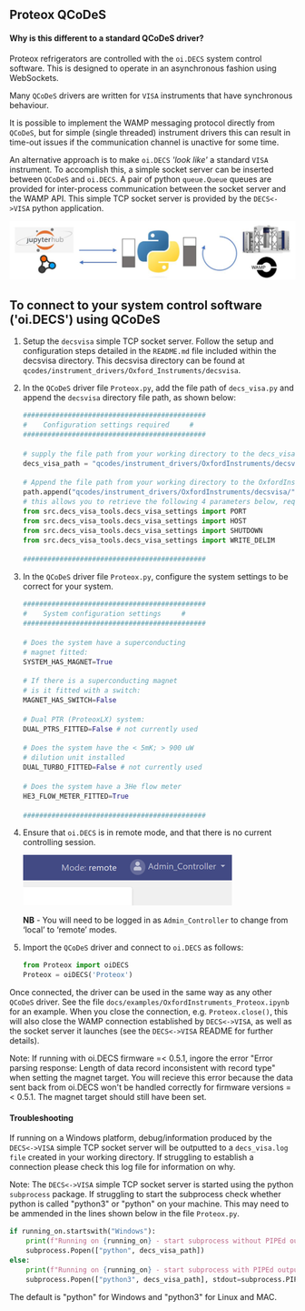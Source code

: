 ## Proteox QCoDeS

#### Why is this different to a standard QCoDeS driver?
Proteox refrigerators are controlled with the `oi.DECS` system control software. This is designed to operate in an asynchronous fashion using WebSockets.

Many `QCoDeS` drivers are written for `VISA` instruments that have synchronous behaviour.

It is possible to implement the WAMP messaging protocol directly from `QCoDeS`, but for simple (single threaded) instrument drivers this can result in time-out issues if the communication channel is unactive for some time.

An alternative approach is to make `oi.DECS` *'look like'* a standard `VISA` instrument. To accomplish this, a simple socket server can be inserted between `QCoDeS` and `oi.DECS`. A pair of python `queue.Queue` queues are provided for inter-process communication between the socket server and the WAMP API. This simple TCP socket server is provided by the `DECS<->VISA` python application. 

![DECS<->VISA img](../../../../docs/examples/OI_images/DECS_VISA.jpg)

## To connect to your system control software ('oi.DECS') using QCoDeS

1.  Setup the `decsvisa` simple TCP socket server. Follow the setup and configuration steps detailed in the `README.md` file included within the decsvisa directory. This decsvisa directory can be found at `qcodes/instrument_drivers/Oxford_Instruments/decsvisa`.

2.  In the `QCoDeS` driver file `Proteox.py`, add the file path of `decs_visa.py` and append the `decsvisa` directory file path, as shown below:

    ````python
    #############################################
    #    Configuration settings required     #
    #############################################

    # supply the file path from your working directory to the decs_visa.py file
    decs_visa_path = "qcodes/instrument_drivers/OxfordInstruments/decsvisa/src/decs_visa.py"

    # Append the file path from your working directory to the OxfordInstruments/decsvisa directory
    path.append("qcodes/instrument_drivers/OxfordInstruments/decsvisa/")
    # this allows you to retrieve the following 4 parameters below, required to establish a connection to decs_visa.py
    from src.decs_visa_tools.decs_visa_settings import PORT
    from src.decs_visa_tools.decs_visa_settings import HOST
    from src.decs_visa_tools.decs_visa_settings import SHUTDOWN
    from src.decs_visa_tools.decs_visa_settings import WRITE_DELIM

    #############################################
    ````

3. In the `QCoDeS` driver file `Proteox.py`, configure the system settings to be correct for your system. 

    ````python
    #############################################
    #    System configuration settings     #
    #############################################

    # Does the system have a superconducting
    # magnet fitted:
    SYSTEM_HAS_MAGNET=True

    # If there is a superconducting magnet
    # is it fitted with a switch:
    MAGNET_HAS_SWITCH=False

    # Dual PTR (ProteoxLX) system:
    DUAL_PTRS_FITTED=False # not currently used

    # Does the system have the < 5mK; > 900 uW
    # dilution unit installed
    DUAL_TURBO_FITTED=False # not currently used

    # Does the system have a 3He flow meter
    HE3_FLOW_METER_FITTED=True

    #############################################
    ````

4.  Ensure that `oi.DECS` is in remote mode, and that there is no current controlling session.

    ![Remote mode](../../../../docs/examples/OI_images/remote_mode.png)
    
    **NB** - You will need to be logged in as `Admin_Controller` to change from ‘local’ to ‘remote’ modes.

5.  Import the `QCoDeS` driver and connect to `oi.DECS` as follows:

    ````python
    from Proteox import oiDECS
    Proteox = oiDECS('Proteox')
    ````
Once connected, the driver can be used in the same way as any other `QCoDeS` driver. See the file `docs/examples/OxfordInstruments_Proteox.ipynb` for an example. When you close the connection, e.g. `Proteox.close()`, this will also close the WAMP connection established by `DECS<->VISA`, as well as the socket server it launches (see the `DECS<->VISA` README for further details). 

Note: If running with oi.DECS firmware =< 0.5.1, ingore the error "Error parsing response: Length of data record inconsistent with record type" when setting the magnet target. You will recieve this error because the data sent back from oi.DECS won't be handled correctly for firmware versions =< 0.5.1. The magnet target should still have been set.


#### Troubleshooting

If running on a Windows platform, debug/information produced by the `DECS<->VISA` simple TCP socket server will be outputted to a `decs_visa.log file` created in your working directory. If struggling to establish a connection please check this log file for information on why.

Note: The `DECS<->VISA` simple TCP socket server is started using the python `subprocess` package. If struggling to start the subprocess check whether python is called "python3" or "python" on your machine. This may need to be ammended in the lines shown below in the file `Proteox.py`.

````python
if running_on.startswith("Windows"):
    print(f"Running on {running_on} - start subprocess without PIPEd output")
    subprocess.Popen(["python", decs_visa_path])
else:
    print(f"Running on {running_on} - start subprocess with PIPEd output")
    subprocess.Popen(["python3", decs_visa_path], stdout=subprocess.PIPE)
````
The default is "python" for Windows and "python3" for Linux and MAC.